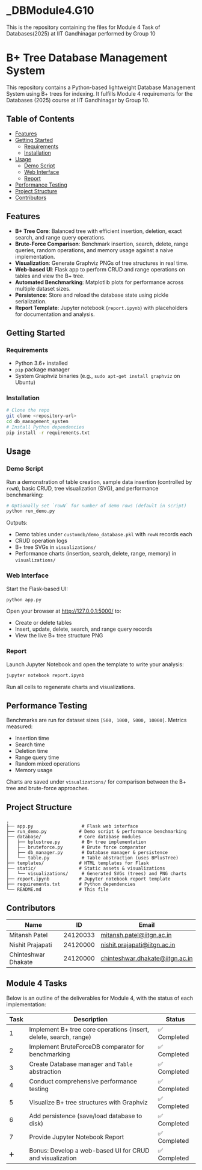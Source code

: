 # _DBModule4.G10
This is the repository containing the files for Module 4 Task of Databases(2025) at IIT Gandhinagar performed by Group 10

# B+ Tree Database Management System

This repository contains a Python-based lightweight Database Management System using B+ trees for indexing. It fulfills Module 4 requirements for the Databases (2025) course at IIT Gandhinagar by Group 10.

## Table of Contents

- [Features](#features)
- [Getting Started](#getting-started)
  - [Requirements](#requirements)
  - [Installation](#installation)
- [Usage](#usage)
  - [Demo Script](#demo-script)
  - [Web Interface](#web-interface)
  - [Report](#report)
- [Performance Testing](#performance-testing)
- [Project Structure](#project-structure)
- [Contributors](#contributors)

## Features

- **B+ Tree Core**: Balanced tree with efficient insertion, deletion, exact search, and range query operations.
- **Brute-Force Comparison**: Benchmark insertion, search, delete, range queries, random operations, and memory usage against a naive implementation.
- **Visualization**: Generate Graphviz PNGs of tree structures in real time.
- **Web-based UI**: Flask app to perform CRUD and range operations on tables and view the B+ tree.
- **Automated Benchmarking**: Matplotlib plots for performance across multiple dataset sizes.
- **Persistence**: Store and reload the database state using pickle serialization.
- **Report Template**: Jupyter notebook (`report.ipynb`) with placeholders for documentation and analysis.

## Getting Started

### Requirements

- Python 3.6+ installed
- `pip` package manager
- System Graphviz binaries (e.g., `sudo apt-get install graphviz` on Ubuntu)

### Installation

```bash
# Clone the repo
git clone <repository-url>
cd db_management_system
# Install Python dependencies
pip install -r requirements.txt
```

## Usage

### Demo Script

Run a demonstration of table creation, sample data insertion (controlled by `rowN`), basic CRUD, tree visualization (SVG), and performance benchmarking:

```bash
# Optionally set `rowN` for number of demo rows (default in script)
python run_demo.py
```

Outputs:
- Demo tables under `customdb/demo_database.pkl` with `rowN` records each
- CRUD operation logs
- B+ tree SVGs in `visualizations/`
- Performance charts (insertion, search, delete, range, memory) in `visualizations/`

### Web Interface

Start the Flask-based UI:

```bash
python app.py
```

Open your browser at http://127.0.0.1:5000/ to:
- Create or delete tables
- Insert, update, delete, search, and range query records
- View the live B+ tree structure PNG

### Report

Launch Jupyter Notebook and open the template to write your analysis:

```bash
jupyter notebook report.ipynb
```

Run all cells to regenerate charts and visualizations.

## Performance Testing

Benchmarks are run for dataset sizes `[500, 1000, 5000, 10000]`. Metrics measured:
- Insertion time
- Search time
- Deletion time
- Range query time
- Random mixed operations
- Memory usage

Charts are saved under `visualizations/` for comparison between the B+ tree and brute-force approaches.

## Project Structure

```
.
├── app.py                  # Flask web interface
├── run_demo.py            # Demo script & performance benchmarking
├── database/              # Core database modules
│   ├── bplustree.py        # B+ tree implementation
│   ├── bruteforce.py       # Brute force comparator
│   ├── db_manager.py       # Database manager & persistence
│   └── table.py            # Table abstraction (uses BPlusTree)
├── templates/             # HTML templates for Flask
├── static/                # Static assets & visualizations
│   └── visualizations/     # Generated SVGs (trees) and PNG charts
├── report.ipynb           # Jupyter notebook report template
├── requirements.txt       # Python dependencies
└── README.md              # This file
```


## Contributors

| Name                  | ID        | Email                           |
|-----------------------|-----------|---------------------------------|
| Mitansh Patel         | 24120033  | mitansh.patel@iitgn.ac.in       |
| Nishit Prajapati      | 24120000  | nishit.prajapati@iitgn.ac.in    |
| Chinteshwar Dhakate   | 24120000  | chinteshwar.dhakate@iitgn.ac.in |

## Module 4 Tasks

Below is an outline of the deliverables for Module 4, with the status of each implementation:

| Task | Description                                               | Status      |
|------|-----------------------------------------------------------|-------------|
| 1    | Implement B+ tree core operations (insert, delete, search, range) | ✅ Completed |
| 2    | Implement BruteForceDB comparator for benchmarking         | ✅ Completed |
| 3    | Create Database manager and `Table` abstraction            | ✅ Completed |
| 4    | Conduct comprehensive performance testing                 | ✅ Completed |
| 5    | Visualize B+ tree structures with Graphviz                | ✅ Completed |
| 6    | Add persistence (save/load database to disk)              | ✅ Completed |
| 7    | Provide Jupyter Notebook Report                           | ✅ Completed |
| ➕   | Bonus: Develop a web-based UI for CRUD and visualization  | ✅ Completed |
